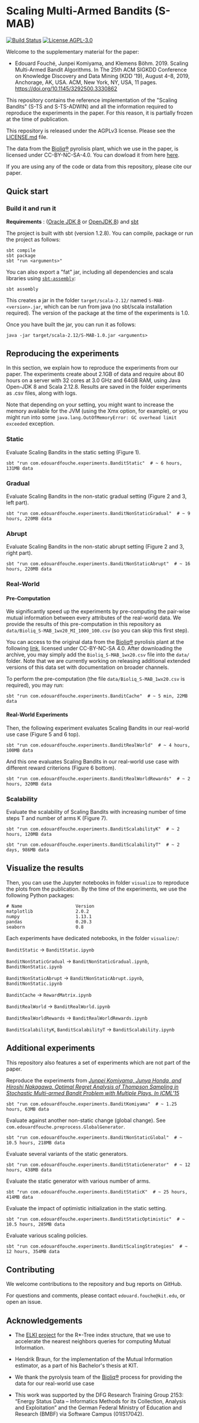 # Scaling Multi-Armed Bandits (S-MAB)

[![Build Status](https://travis-ci.com/edouardfouche/S-MAB.svg?branch=master)](https://travis-ci.com/edouardfouche/S-MAB)
[![License AGPL-3.0](https://img.shields.io/badge/License-AGPL--3-brightgreen.svg)](https://github.com/edouardfouche/MCDE-experiments/blob/master/LICENSE.md)

Welcome to the supplementary material for the paper:


- Edouard Fouché, Junpei Komiyama, and Klemens Böhm. 2019. Scaling Multi-Armed Bandit Algorithms. In The 25th ACM SIGKDD Conference on Knowledge Discovery and Data Mining (KDD ’19), August 4–8, 2019, Anchorage, AK, USA. ACM, New York, NY, USA, 11 pages. https://doi.org/10.1145/3292500.3330862

This repository contains the reference implementation of the "Scaling Bandits" (S-TS and S-TS-ADWIN) and all the
information required to reproduce the experiments in the paper. For this reason, it is partially frozen at the time of
publication.

This repository is released under the AGPLv3 license. Please see the [LICENSE.md](LICENSE.md) file.

The data from the [Bioliq®](https://www.bioliq.de/english/) pyrolisis plant, which we use in the paper, is licensed under CC-BY-NC-SA-4.0. You can dowload it from here [here](https://www.dropbox.com/s/gyrb62ebtcmvy9h/Bioliq_S-MAB.zip).

If you are using any of the code or data from this repository, please cite our paper.

## Quick start

### Build it and run it

**Requirements** : ([Oracle JDK 8](https://www.oracle.com/technetwork/java/javase/downloads/jdk8-downloads-2133151.html) or [OpenJDK 8](http://openjdk.java.net/install/)) and [sbt](https://www.scala-sbt.org/1.0/docs/Setup.html)

The project is built with sbt (version 1.2.8). You can compile, package or run the project as follows:

```
sbt compile
sbt package
sbt "run <arguments>"
```

You can also export a "fat" jar, including all dependencies and scala libraries using [`sbt-assembly`](https://github.com/sbt/sbt-assembly):

```
sbt assembly
```

This creates a jar in the folder `target/scala-2.12/` named `S-MAB-<version>.jar`, which can be run from java (no
sbt/scala installation required). The version of the package at the time of the experiments is 1.0.

Once you have built the jar, you can run it as follows:

```
java -jar target/scala-2.12/S-MAB-1.0.jar <arguments>
```

## Reproducing the experiments

In this section, we explain how to reproduce the experiments from our paper. The experiments create about 2.1GB of data
and require about 80 hours on a server with 32 cores at 3.0 GHz and 64GB RAM, using Java Open-JDK 8 and Scala 2.12.8. Results are saved in
the folder experiments as .csv files, along with logs.

Note that depending on your setting, you might want to increase the
memory available for the JVM (using the Xmx option, for example), or you might run
into some `java.lang.OutOfMemoryError: GC overhead limit exceeded` exception.

### Static

Evaluate Scaling Bandits in the static setting (Figure 1).
```
sbt "run com.edouardfouche.experiments.BanditStatic"  # ~ 6 hours, 131MB data
```

### Gradual

Evaluate Scaling Bandits in the non-static gradual setting (Figure 2 and 3, left part).
```
sbt "run com.edouardfouche.experiments.BanditNonStaticGradual"  # ~ 9 hours, 220MB data
```

### Abrupt

Evaluate Scaling Bandits in the non-static abrupt setting (Figure 2 and 3, right part).
```
sbt "run com.edouardfouche.experiments.BanditNonStaticAbrupt"  # ~ 16 hours, 220MB data
```

### Real-World

#### Pre-Computation

We significantly speed up the experiments by pre-computing the pair-wise mutual information between every attributes
of the real-world data. We provide the results of this pre-computation in this repository as `data/Bioliq_S-MAB_1wx20_MI_1000_100.csv` (so you can
skip this first step).

You can access to the original data from the [Bioliq®](https://www.bioliq.de/english/) pyrolisis plant at the
following [link](https://www.dropbox.com/s/gyrb62ebtcmvy9h/Bioliq_S-MAB.zip?dl=0), licensed under CC-BY-NC-SA 4.0.
After downloading the archive, you may simply add the `Bioliq_S-MAB_1wx20.csv` file into the `data/` folder.
Note that we are currently working on releasing additional extended
versions of this data set with documentation on broader channels.

To perform the pre-computation (the file `data/Bioliq_S-MAB_1wx20.csv` is required), you may run:

```
sbt "run com.edouardfouche.experiments.BanditCache"  # ~ 5 min, 22MB data
```

#### Real-World Experiments

Then, the following experiment evaluates Scaling Bandits in our real-world use case (Figure 5 and 6 top).

```
sbt "run com.edouardfouche.experiments.BanditRealWorld"  # ~ 4 hours, 100MB data
```

And this one evaluates Scaling Bandits in our real-world use case with different reward criterions (Figure 6 bottom).

```
sbt "run com.edouardfouche.experiments.BanditRealWorldRewards"  # ~ 2 hours, 320MB data
```

### Scalability

Evaluate the scalability of Scaling Bandits with increasing number of time steps T and number of arms K (Figure 7).

```
sbt "run com.edouardfouche.experiments.BanditScalabilityK"  # ~ 2 hours, 120MB data
```
```
sbt "run com.edouardfouche.experiments.BanditScalabilityT"  # ~ 2 days, 986MB data
```

## Visualize the results

Then, you can use the Jupyter notebooks in folder `visualize` to reproduce
the plots from the publication. By the time of the experiments, we use the following Python packages:

```
# Name                    Version
matplotlib                2.0.2
numpy                     1.13.1
pandas                    0.20.3
seaborn                   0.8
```

Each experiments have dedicated notebooks, in the folder `visualize/`:

`BanditStatic` -> `BanditStatic.ipynb`

`BanditNonStaticGradual` -> `BanditNonStaticGradual.ipynb`, `BanditNonStatic.ipynb`

`BanditNonStaticAbrupt` -> `BanditNonStaticAbrupt.ipynb`, `BanditNonStatic.ipynb`

`BanditCache` -> `RewardMatrix.ipynb`

`BanditRealWorld` -> `BanditRealWorld.ipynb`

`BanditRealWorldRewards` -> `BanditRealWorldRewards.ipynb`

`BanditScalabilityK`, `BanditScalabilityT` -> `BanditScalability.ipynb`


## Additional experiments

This repository also features a set of experiments which are not part of the paper.

Reproduce the experiments from [*Junpei Komiyama, Junya Honda, and Hiroshi Nakagawa. Optimal Regret Analysis of
Thompson Sampling in Stochastic Multi-armed Bandit Problem with Multiple Plays. In ICML'15*](http://proceedings.mlr.press/v37/komiyama15.html)

```
sbt "run com.edouardfouche.experiments.BanditKomiyama"  # ~ 1.25 hours, 63MB data
```

Evaluate against another non-static change (global change). See `com.edouardfouche.preprocess.GlobalGenerator`.
```
sbt "run com.edouardfouche.experiments.BanditNonStaticGlobal"  # ~ 10.5 hours, 218MB data
```

Evaluate several variants of the static generators.
```
sbt "run com.edouardfouche.experiments.BanditStaticGenerator"  # ~ 12 hours, 438MB data
```

Evaluate the static generator with various number of arms.
```
sbt "run com.edouardfouche.experiments.BanditStaticK"  # ~ 25 hours, 414MB data
```

Evaluate the impact of optimistic initialization in the static setting.
```
sbt "run com.edouardfouche.experiments.BanditStaticOptimistic"  # ~ 10.5 hours, 285MB data
```

Evaluate various scaling policies.
```
sbt "run com.edouardfouche.experiments.BanditScalingStrategies"  # ~ 12 hours, 354MB data
```

## Contributing

We welcome contributions to the repository and bug reports on GitHub.

For questions and comments, please contact `edouard.fouche@kit.edu`, or open an issue.

## Acknowledgements

- The [ELKI project](https://elki-project.github.io/) for the R*-Tree index structure, that we use to accelerate the
nearest neighbors queries for computing Mutual Information.

- Hendrik Braun, for the implementation of the Mutual Information estimator, as a part of his Bachelor's thesis at KIT.

- We thank the pyrolysis team of the [Bioliq®](https://www.bioliq.de/english/) process for providing the data for our real-world use case

- This work was supported by the DFG Research Training Group 2153: “Energy Status Data – Informatics Methods for its
Collection, Analysis and Exploitation” and the German Federal Ministry of Education and Research (BMBF) via Software
Campus (01IS17042).